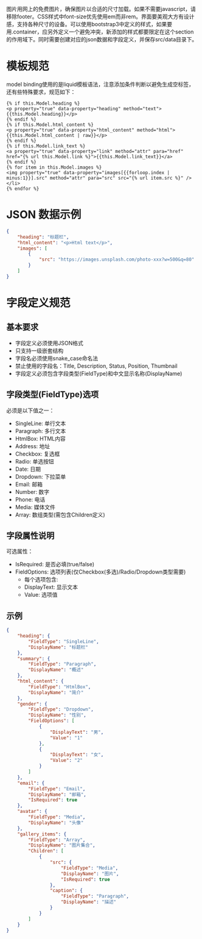 图片用网上的免费图片，确保图片以合适的尺寸加载。如果不需要javascript，请移除footer。CSS样式中font-size优先使用em而非rem。界面要美观大方有设计感，支持各种尺寸的设备。可以使用bootstrap3中定义的样式，如果要用.container，应另外定义一个避免冲突，新添加的样式都要限定在这个section的作用域下。同时需要创建对应的json数据和字段定义，并保存src/data目录下。

# 模板规范
model binding使用的是liquid模板语法，注意添加条件判断以避免生成空标签，还有些特殊要求，规范如下：
``` src/templates/tpl.liquid
{% if this.Model.heading %}
<p property="true" data-property="heading" method="text">{{this.Model.heading}}</p>
{% endif %}
{% if this.Model.html_content %}
<p property="true" data-property="html_content" method="html">{{this.Model.html_content | raw}}</p>
{% endif %}
{% if this.Model.link_text %}
<a property="true" data-property="link" method="attr" para="href" href="{% url this.Model.link %}">{{this.Model.link_text}}</a>
{% endif %}
{% for item in this.Model.images %}
<img property="true" data-property="images[{{forloop.index | minus:1}}].src" method="attr" para="src" src="{% url item.src %}" />
</li>
{% endfor %}
```
# JSON 数据示例
``` src/data/tpl.json
{
    "heading": "标题栏",
    "html_content": "<p>Html text</p>",
    "images": [
        {
            "src": "https://images.unsplash.com/photo-xxx?w=500&q=80"
        }
    ]
}
```
# 字段定义规范
## 基本要求
- 字段定义必须使用JSON格式
- 只支持一级嵌套结构
- 字段名必须使用snake_case命名法
- 禁止使用的字段名：Title, Description, Status, Position, Thumbnail
- 字段定义必须包含字段类型(FieldType)和中文显示名称(DisplayName)

## 字段类型(FieldType)选项
必须是以下值之一：
- SingleLine: 单行文本
- Paragraph: 多行文本
- HtmlBox: HTML内容
- Address: 地址
- Checkbox: 复选框
- Radio: 单选按钮
- Date: 日期
- Dropdown: 下拉菜单
- Email: 邮箱
- Number: 数字
- Phone: 电话
- Media: 媒体文件
- Array: 数组类型(需包含Children定义)

## 字段属性说明   
可选属性：
- IsRequired: 是否必填(true/false)
- FieldOptions: 选项列表(仅Checkbox(多选)/Radio/Dropdown类型需要)
  - 每个选项包含:
  - DisplayText: 显示文本
  - Value: 选项值

## 示例
``` src/data/tpl.def.json
{
    "heading": {
        "FieldType": "SingleLine",
        "DisplayName": "标题栏"
    },
    "summary": {
        "FieldType": "Paragraph",
        "DisplayName": "概述"
    },
    "html_content": {
        "FieldType": "HtmlBox",
        "DisplayName": "简介"
    },
    "gender": {
        "FieldType": "Dropdown",
        "DisplayName": "性别",
        "FieldOptions": [
            {
                "DisplayText": "男",
                "Value": "1"
            },
            {
                "DisplayText": "女",
                "Value": "2"
            }
        ]
    },
    "email": {
        "FieldType": "Email",
        "DisplayName": "邮箱",
        "IsRequired": true
    },
    "avatar": {
        "FieldType": "Media",
        "DisplayName": "头像"
    },
    "gallery_items": {
        "FieldType": "Array",
        "DisplayName": "图片集合",
        "Children": [
            {
                "src": {
                    "FieldType": "Media",
                    "DisplayName": "图片",
                    "IsRequired": true
                },
                "caption": {
                    "FieldType": "Paragraph",
                    "DisplayName": "描述"
                }
            }
        ]
    }
}
```